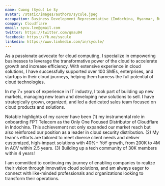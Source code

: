 ```yaml
---
name: Cuong (Sycu) Le Sy
avatar: /static/images/authors/sycule.jpeg
occupation: Business Development Representative (Indochina, Myanmar, Brunei)
company: Cloudflare
email: sycu.lee@gmail.com
twitter: https://twitter.com/qmau94
facebook: https://fb.me/sycule
linkedin: https://www.linkedin.com/in/sycule/
---
```


As a passionate advocate for cloud computing, I specialize in empowering businesses to leverage the transformative power of the cloud to accelerate growth and increase efficiency. With extensive experience in cloud solutions, I have successfully supported over 100 SMEs, enterprises, and startups in their cloud journeys, helping them harness the full potential of cloud technologies.

In my 7+ years of experience in IT industry, I took part of building up new markets, managing new team and developing new solutions to sell. I have strategically grown, organized, and led a dedicated sales team focused on cloud products and solutions.

Notable highlights of my career have been (1) my instrumental role in onboarding FPT Telecom as the Only One Focused Distributor of Cloudflare in Indochina. This achievement not only expanded our market reach but also reinforced our position as a leader in cloud security distribution. (2) My team's efforts are tailored to meet diverse client needs and deliver customized, high-impact solutions with 40%+ YoY growth, from 200K to 4M in ACV within 2.5 years. (3) Building up a tech community of 30K members within 4 years!

I am committed to continuing my journey of enabling companies to realize their vision through innovative cloud solutions, and am always eager to connect with like-minded professionals and organizations looking to transform their operations.
